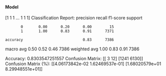 #### Model
[1 1 1 ... 1 1 1]
Classification Report:
              precision    recall  f1-score   support

           0       0.00      0.20      0.00        15
           1       1.00      0.83      0.91      7371

    accuracy                           0.83      7386
   macro avg       0.50      0.52      0.46      7386
weighted avg       1.00      0.83      0.91      7386

Accuracy: 0.8303547251557
Confusion Matrix:
[[   3   12]
 [1241 6130]]
Confusion Matrix (%):
[[4.06173842e-02 1.62469537e-01]
 [1.68020579e+01 8.29948551e+01]]
